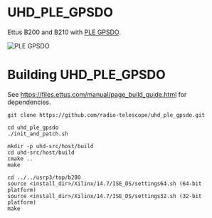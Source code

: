 UHD_PLE_GPSDO
=============

Ettus B200 and B210 with [PLE GPSDO](http://www.pletronics.com/uploads/datasheets/gps-tcxo.pdf).

![PLE GPSDO](http://www.pletronics.com/uploads/datasheets/GPS_Sink_Module.jpg)

Building UHD_PLE_GPSDO
======================

See https://files.ettus.com/manual/page_build_guide.html for dependencies.

```shell
git clone https://github.com/radio-telescope/uhd_ple_gpsdo.git

cd uhd_ple_gpsdo
./init_and_patch.sh

mkdir -p uhd-src/host/build
cd uhd-src/host/build
cmake ..
make

cd ../../usrp3/top/b200
source <install_dir>/Xilinx/14.7/ISE_DS/settings64.sh (64-bit platform)
source <install_dir>/Xilinx/14.7/ISE_DS/settings32.sh (32-bit platform)
make
```
